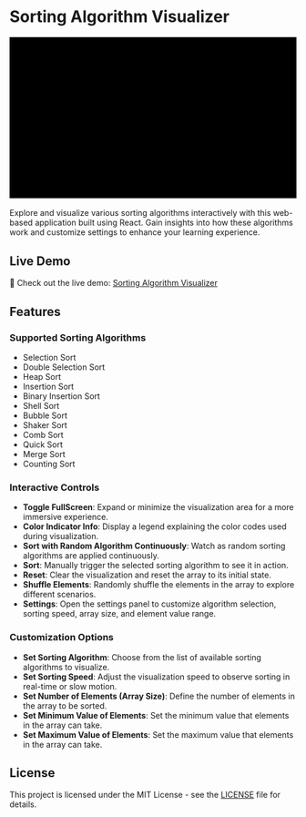 # Sorting Algorithm Visualizer

![Sorting Algorithm Visualizer Screenshot](./screenshot.gif)

Explore and visualize various sorting algorithms interactively with this web-based application built using React. Gain insights into how these algorithms work and customize settings to enhance your learning experience.

## Live Demo

🚀 Check out the live demo: [Sorting Algorithm Visualizer](https://best-sorting-algorithm-visualizer.netlify.app/)

## Features

### Supported Sorting Algorithms

- Selection Sort
- Double Selection Sort
- Heap Sort
- Insertion Sort
- Binary Insertion Sort
- Shell Sort
- Bubble Sort
- Shaker Sort
- Comb Sort
- Quick Sort
- Merge Sort
- Counting Sort

### Interactive Controls

- **Toggle FullScreen**: Expand or minimize the visualization area for a more immersive experience.
- **Color Indicator Info**: Display a legend explaining the color codes used during visualization.
- **Sort with Random Algorithm Continuously**: Watch as random sorting algorithms are applied continuously.
- **Sort**: Manually trigger the selected sorting algorithm to see it in action.
- **Reset**: Clear the visualization and reset the array to its initial state.
- **Shuffle Elements**: Randomly shuffle the elements in the array to explore different scenarios.
- **Settings**: Open the settings panel to customize algorithm selection, sorting speed, array size, and element value range.

### Customization Options

- **Set Sorting Algorithm**: Choose from the list of available sorting algorithms to visualize.
- **Set Sorting Speed**: Adjust the visualization speed to observe sorting in real-time or slow motion.
- **Set Number of Elements (Array Size)**: Define the number of elements in the array to be sorted.
- **Set Minimum Value of Elements**: Set the minimum value that elements in the array can take.
- **Set Maximum Value of Elements**: Set the maximum value that elements in the array can take.

## License

This project is licensed under the MIT License - see the [LICENSE](LICENSE) file for details.
